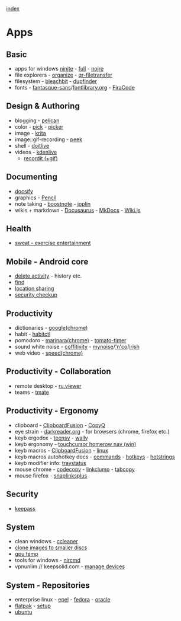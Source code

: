 [index](README.md#links)

# Apps

## Basic

* apps for windows [ninite](https://ninite.com/7zip-adoptjavax11-adoptjavax8-chrome-classicstart-discord-irfanview-klitecodecs-winamp-windirstat-winmerge/) - [full](https://ninite.com/7zip-adoptjavax11-adoptjavax8-adoptjdkx11-adoptjdkx8-chrome-classicstart-discord-dropbox-googlebackupandsync-irfanview-klitecodecs-qbittorrent-steam-winamp-windirstat-winmerge/) - [nojre](https://ninite.com/7zip-chrome-classicstart-discord-irfanview-klitecodecs-winamp-windirstat-winmerge/)
* file explorers - [organize](https://github.com/tfeldmann/organize) - [qr-filetransfer](https://github.com/sdushantha/qr-filetransfer)
* filesystem - [bleachbit](https://www.bleachbit.org/) - [dupfinder](https://www.auslogics.com/en/software/duplicate-file-finder/)
* fonts - [fantasque-sans](https://github.com/belluzj/fantasque-sans)/[fontlibrary.org](https://fontlibrary.org/en/font/fantasque-sans-mono) - [FiraCode](https://github.com/tonsky/FiraCode)

## Design & Authoring

* blogging - [pelican](https://blog.getpelican.com/)
* color - [pick](https://kryogenix.org/code/pick/) - [picker](https://www.compose.com/)
* image - [krita](https://krita.org/)
* image::gif-recording - [peek](https://github.com/phw/peek)
* shell - [doitlive](https://github.com/sloria/doitlive)
* videos - [kdenlive](https://kdenlive.org/en/)
  - [recordit (+gif)](https://recordit.co/)

## Documenting

* [docsify](https://docsify.js.org/#/?id=docsify)
* graphics - [Pencil](http://pencil.evolus.vn/Default.html)
* note taking - [boostnote](https://github.com/BoostIO/Boostnote) - [joplin](https://joplinapp.org/)
* wikis + markdown - [Docusaurus](https://docusaurus.io/) - [MkDocs](https://www.mkdocs.org) - [Wiki.js](https://wiki.js.org/)

## Health

* [sweat - exercise entertainment](https://github.com/jmacdotorg/sweat)

## Mobile - Android core

* [delete activity](https://myactivity.google.com/delete-activity?hl=en) - history etc.
* [find](https://www.google.com/android/find?hl=pt-PT)
* [location sharing](https://myaccount.google.com/locationsharing)
* [security checkup](https://myaccount.google.com/security-checkup)

## Productivity

* dictionaries - [google(chrome)](https://chrome.google.com/webstore/detail/google-dictionary-by-goog/mgijmajocgfcbeboacabfgobmjgjcoja)
* habit - [habitctl](https://github.com/blinry/habitctl)
* pomodoro - [marinara(chrome)](https://chrome.google.com/webstore/detail/marinara-pomodoro%C2%AE-assist/lojgmehidjdhhbmpjfamhpkpodfcodef) - [tomato-timer](https://tomato-timer.com/)
* sound white noise - [coffitivity](https://coffitivity.com/) - [mynoise](https://mynoise.net/)/['n'co](https://mynoise.net/NoiseMachines/whiteNoiseGenerator.php)/[irish](https://mynoise.net/NoiseMachines/windSeaRainNoiseGenerator.php)
* web video - [speed(chrome)](https://chrome.google.com/webstore/detail/video-speed-controller/nffaoalbilbmmfgbnbgppjihopabppdk?hl=en)

## Productivity - Collaboration

* remote desktop - [ru.viewer](https://www.remoteutilities.com/download/)
* teams - [tmate](https://tmate.io/)

## Productivity - Ergonomy

* clipboard - [ClipboardFusion](https://www.clipboardfusion.com/Macros/) - [CopyQ](https://github.com/hluk/CopyQ)
* eye strain - [darkreader.org](https://darkreader.org/) - for browsers (chrome, firefox etc.)
* keyb ergodox - [teensy](https://www.pjrc.com/teensy/loader.html) - [wally](https://github.com/zsa/wally#wally)
* keyb ergonomy - [touchcursor homerow nav (win)](http://martin-stone.github.io/touchcursor/)
* keyb macros - [ClipboardFusion](https://www.clipboardfusion.com/Macros/) - [linux](https://github.com/MaxPleaner/linux-keyboard-macros)
* keyb macros autohotkey docs - [commands](https://autohotkey.com/docs/commands/) - [hotkeys](https://autohotkey.com/docs/Hotkeys.htm) - [hotstrings](https://autohotkey.com/docs/Hotstrings.htm)
* keyb modifier info: [traystatus](https://www.traystatus.com/)
* mouse chrome - [codecopy](https://chrome.google.com/webstore/detail/codecopy/fkbfebkcoelajmhanocgppanfoojcdmg) - [linkclump](https://chrome.google.com/webstore/detail/linkclump/lfpjkncokllnfokkgpkobnkbkmelfefj) - [tabcopy](https://chrome.google.com/webstore/detail/tabcopy/micdllihgoppmejpecmkilggmaagfdmb)
* mouse firefox - [snaplinksplus](https://addons.mozilla.org/en-US/firefox/addon/snaplinksplus/)

## Security

* [keepass](https://keepass.info/)

## System

* clean windows - [ccleaner](https://www.ccleaner.com/ccleaner/download)
* [clone images to smaller discs](https://www.reneelab.biz/download-center/renee-becca)
* [gpu temp](http://www.gputemp.com/)
* tools for windows - [nircmd](http://nircmd.nirsoft.net/changeappvolume.html)
* vpnunlim // keepsolid.com - [manage devices](https://my.keepsolid.com/products/vpn/)

## System - Repositories

* enterprise linux - [epel](https://dl.fedoraproject.org/pub/epel/) - [fedora](https://apps.fedoraproject.org/packages/) - [oracle](http://yum.oracle.com/)
* [flatpak](https://flathub.org/home) - [setup](https://flatpak.org/setup/)
* [ubuntu](https://packages.ubuntu.com/search?keywords=search)

